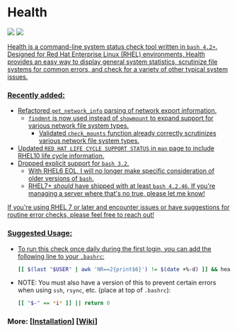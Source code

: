 # Health
<p align="left">
<a href="./LICENSE.md"><img src="https://img.shields.io/github/license/zpiatt/health"></a>
<a href="https://github.com/zpiatt/health/releases"><img src="https://img.shields.io/github/v/release/zpiatt/health">
</p>

Health is a command-line system status check tool written in `bash 4.2+`. Designed for Red Hat Enterprise Linux (RHEL) environments, Health provides an easy way to display general system statistics, scrutinize file systems for common errors, and check for a variety of other typical system issues.

### Recently added:
  - Refactored `get_network_info` parsing of network export information.
    - `findmnt` is now used instead of `showmount` to expand support for various network file system types.
      - Validated `check_mounts` function already correctly scrutinizes various network file system types.
  - Updated `RED HAT LIFE CYCLE SUPPORT STATUS` in `man` page to include RHEL10 life cycle information.
  - Dropped explicit support for `bash 3.2`.
    - With RHEL6 EOL, I will no longer make specific consideration of older versions of `bash`.
    - RHEL7+ *should* have shipped with at least `bash 4.2.46`. If you're managing a server where that's no true, please let me know!

If you're using RHEL 7 or later and encounter issues or have suggestions for routine error checks, please feel free to reach out!

### Suggested Usage:
  - To run this check once daily during the first login, you can add the following line to your `.bashrc`:
    ```bash
    [[ $(last "$USER" | awk 'NR==2{print$6}') != $(date +%-d) ]] && health
    ```
  - NOTE: You must also have a version of this to prevent certain errors when using `ssh`, `rsync`, etc. (place at top of `.bashrc`):
    ```bash
    [[ "$-" == *i* ]] || return 0
    ```

### More: \[[Installation](https://github.com/zpiatt/health/wiki/Installation)\] \[[Wiki](https://github.com/zpiatt/health/wiki)\]
